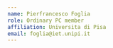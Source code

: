 ```yaml
---
name: Pierfrancesco Foglia 
role: Ordinary PC member 
affiliation: Universita di Pisa 
email: foglia@iet.unipi.it 
---
```

